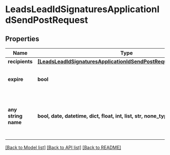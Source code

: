 # LeadsLeadIdSignaturesApplicationIdSendPostRequest


## Properties
Name | Type | Description | Notes
------------ | ------------- | ------------- | -------------
**recipients** | [**[LeadsLeadIdSignaturesApplicationIdSendPostRequestRecipientsInner]**](LeadsLeadIdSignaturesApplicationIdSendPostRequestRecipientsInner.md) |  | [optional] 
**expire** | **bool** | Expire the previously generated application | [optional] 
**any string name** | **bool, date, datetime, dict, float, int, list, str, none_type** | any string name can be used but the value must be the correct type | [optional]

[[Back to Model list]](../README.md#documentation-for-models) [[Back to API list]](../README.md#documentation-for-api-endpoints) [[Back to README]](../README.md)


